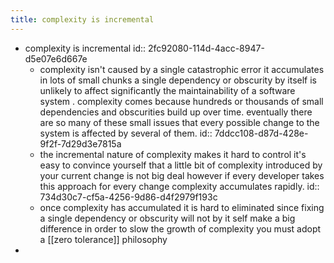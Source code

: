 ```yaml
---
title: complexity is incremental
---
```


- complexity is incremental 
  id:: 2fc92080-114d-4acc-8947-d5e07e6d667e
	- complexity isn't caused by a single catastrophic error it accumulates in lots of small chunks a single dependency or obscurity by itself is unlikely to affect significantly the maintainability of a software system . complexity comes because hundreds or thousands of small dependencies and obscurities build up over time. eventually there are so many of these small issues that every possible change to the system is affected by several of them. 
	  id:: 7ddcc108-d87d-428e-9f2f-7d29d3e7815a
	- the incremental nature of complexity makes it hard to control it's easy to convince yourself that a little bit of complexity introduced by your current change is not big deal however if every developer takes this approach for every change complexity accumulates rapidly. 
	  id:: 734d30c7-cf5a-4256-9d86-d4f2979f193c
	- once complexity has accumulated  it is hard to eliminated since fixing a single dependency or obscurity will not by it self make a big difference in  order to slow the growth of complexity you must adopt a [[zero tolerance]] philosophy
-